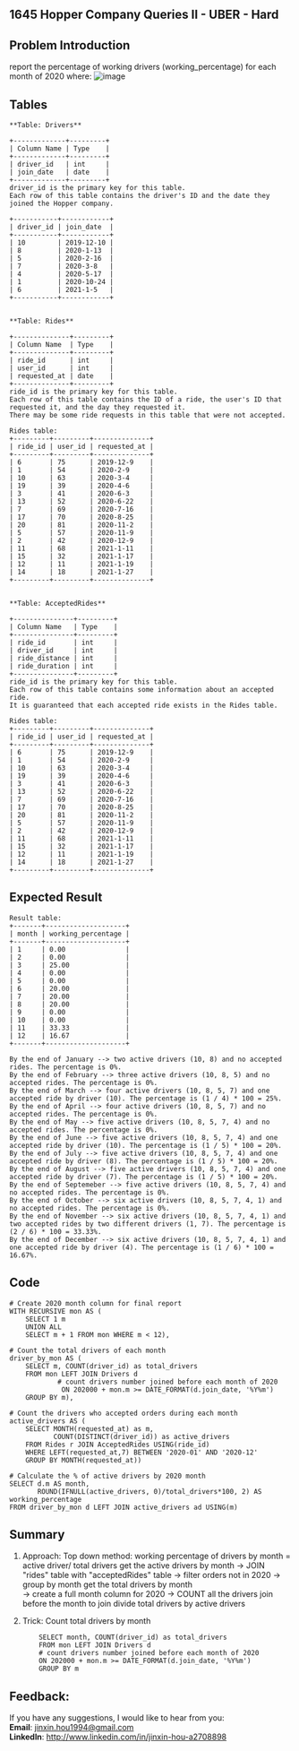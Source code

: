 ## 1645 Hopper Company Queries II - UBER - Hard

## Problem Introduction

report the percentage of working drivers (working_percentage) for each month of 2020 where:
![image](https://user-images.githubusercontent.com/60673352/116299866-33a9ba80-a76c-11eb-88b0-79b9725a2d3d.png)

## Tables
```
**Table: Drivers**

+-------------+---------+
| Column Name | Type    |
+-------------+---------+
| driver_id   | int     |
| join_date   | date    |
+-------------+---------+
driver_id is the primary key for this table.
Each row of this table contains the driver's ID and the date they joined the Hopper company.

+-----------+------------+
| driver_id | join_date  |
+-----------+------------+
| 10        | 2019-12-10 |
| 8         | 2020-1-13  |
| 5         | 2020-2-16  |
| 7         | 2020-3-8   |
| 4         | 2020-5-17  |
| 1         | 2020-10-24 |
| 6         | 2021-1-5   |
+-----------+------------+


**Table: Rides**

+--------------+---------+
| Column Name  | Type    |
+--------------+---------+
| ride_id      | int     |
| user_id      | int     |
| requested_at | date    |
+--------------+---------+
ride_id is the primary key for this table.
Each row of this table contains the ID of a ride, the user's ID that requested it, and the day they requested it.
There may be some ride requests in this table that were not accepted.

Rides table:
+---------+---------+--------------+
| ride_id | user_id | requested_at |
+---------+---------+--------------+
| 6       | 75      | 2019-12-9    |
| 1       | 54      | 2020-2-9     |
| 10      | 63      | 2020-3-4     |
| 19      | 39      | 2020-4-6     |
| 3       | 41      | 2020-6-3     |
| 13      | 52      | 2020-6-22    |
| 7       | 69      | 2020-7-16    |
| 17      | 70      | 2020-8-25    |
| 20      | 81      | 2020-11-2    |
| 5       | 57      | 2020-11-9    |
| 2       | 42      | 2020-12-9    |
| 11      | 68      | 2021-1-11    |
| 15      | 32      | 2021-1-17    |
| 12      | 11      | 2021-1-19    |
| 14      | 18      | 2021-1-27    |
+---------+---------+--------------+


**Table: AcceptedRides**

+---------------+---------+
| Column Name   | Type    |
+---------------+---------+
| ride_id       | int     |
| driver_id     | int     |
| ride_distance | int     |
| ride_duration | int     |
+---------------+---------+
ride_id is the primary key for this table.
Each row of this table contains some information about an accepted ride.
It is guaranteed that each accepted ride exists in the Rides table.

Rides table:
+---------+---------+--------------+
| ride_id | user_id | requested_at |
+---------+---------+--------------+
| 6       | 75      | 2019-12-9    |
| 1       | 54      | 2020-2-9     |
| 10      | 63      | 2020-3-4     |
| 19      | 39      | 2020-4-6     |
| 3       | 41      | 2020-6-3     |
| 13      | 52      | 2020-6-22    |
| 7       | 69      | 2020-7-16    |
| 17      | 70      | 2020-8-25    |
| 20      | 81      | 2020-11-2    |
| 5       | 57      | 2020-11-9    |
| 2       | 42      | 2020-12-9    |
| 11      | 68      | 2021-1-11    |
| 15      | 32      | 2021-1-17    |
| 12      | 11      | 2021-1-19    |
| 14      | 18      | 2021-1-27    |
+---------+---------+--------------+
```

## Expected Result
```
Result table:
+-------+--------------------+
| month | working_percentage |
+-------+--------------------+
| 1     | 0.00               |
| 2     | 0.00               |
| 3     | 25.00              |
| 4     | 0.00               |
| 5     | 0.00               |
| 6     | 20.00              |
| 7     | 20.00              |
| 8     | 20.00              |
| 9     | 0.00               |
| 10    | 0.00               |
| 11    | 33.33              |
| 12    | 16.67              |
+-------+--------------------+

By the end of January --> two active drivers (10, 8) and no accepted rides. The percentage is 0%.
By the end of February --> three active drivers (10, 8, 5) and no accepted rides. The percentage is 0%.
By the end of March --> four active drivers (10, 8, 5, 7) and one accepted ride by driver (10). The percentage is (1 / 4) * 100 = 25%.
By the end of April --> four active drivers (10, 8, 5, 7) and no accepted rides. The percentage is 0%.
By the end of May --> five active drivers (10, 8, 5, 7, 4) and no accepted rides. The percentage is 0%.
By the end of June --> five active drivers (10, 8, 5, 7, 4) and one accepted ride by driver (10). The percentage is (1 / 5) * 100 = 20%.
By the end of July --> five active drivers (10, 8, 5, 7, 4) and one accepted ride by driver (8). The percentage is (1 / 5) * 100 = 20%.
By the end of August --> five active drivers (10, 8, 5, 7, 4) and one accepted ride by driver (7). The percentage is (1 / 5) * 100 = 20%.
By the end of Septemeber --> five active drivers (10, 8, 5, 7, 4) and no accepted rides. The percentage is 0%.
By the end of October --> six active drivers (10, 8, 5, 7, 4, 1) and no accepted rides. The percentage is 0%.
By the end of November --> six active drivers (10, 8, 5, 7, 4, 1) and two accepted rides by two different drivers (1, 7). The percentage is (2 / 6) * 100 = 33.33%.
By the end of December --> six active drivers (10, 8, 5, 7, 4, 1) and one accepted ride by driver (4). The percentage is (1 / 6) * 100 = 16.67%.
```

## Code
```
# Create 2020 month column for final report
WITH RECURSIVE mon AS (
    SELECT 1 m
    UNION ALL 
    SELECT m + 1 FROM mon WHERE m < 12),

# Count the total drivers of each month
driver_by_mon AS (
    SELECT m, COUNT(driver_id) as total_drivers
    FROM mon LEFT JOIN Drivers d 
            # count drivers number joined before each month of 2020
             ON 202000 + mon.m >= DATE_FORMAT(d.join_date, '%Y%m')
    GROUP BY m),

# Count the drivers who accepted orders during each month
active_drivers AS (
    SELECT MONTH(requested_at) as m, 
           COUNT(DISTINCT(driver_id)) as active_drivers
    FROM Rides r JOIN AcceptedRides USING(ride_id)
    WHERE LEFT(requested_at,7) BETWEEN '2020-01' AND '2020-12'
    GROUP BY MONTH(requested_at))

# Calculate the % of active drivers by 2020 month
SELECT d.m AS month, 
       ROUND(IFNULL(active_drivers, 0)/total_drivers*100, 2) AS working_percentage
FROM driver_by_mon d LEFT JOIN active_drivers ad USING(m)
```

## Summary
1. Approach: 
  Top down method: working percentage of drivers by month = active driver/ total drivers
                   get the active drivers by month 
                      -> JOIN "rides" table with "acceptedRides" table 
                      -> filter orders not in 2020 -> group by month
                   get the total drivers by month  
                      -> create a full month column for 2020 
                      -> COUNT all the drivers join before the month to join
                   divide total drivers by active drivers
                   
2. Trick:  Count total drivers by month
           
           SELECT month, COUNT(driver_id) as total_drivers
           FROM mon LEFT JOIN Drivers d 
           # count drivers number joined before each month of 2020
           ON 202000 + mon.m >= DATE_FORMAT(d.join_date, '%Y%m')
           GROUP BY m
   

## Feedback:
If you have any suggestions, I would like to hear from you:<br/>
**Email**: jinxin.hou1994@gmail.com<br/>
**LinkedIn**: http://www.linkedin.com/in/jinxin-hou-a2708898
